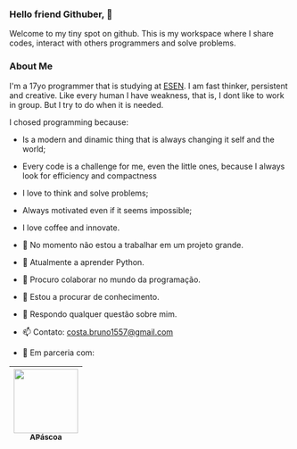 ### Hello friend Githuber, 👋
Welcome to my tiny spot on github. This is my workspace where I share codes, interact with others programmers and solve problems.

### About Me
I'm a 17yo programmer that is studying at [ESEN](https://www.esenviseu.net/). 
I am fast thinker, persistent and creative. Like every human I have weakness, that is, I dont like to work in group. But I try to do when it is needed.

I chosed programming because:
- Is a modern and dinamic thing that is always changing it self and the world;
- Every code is a challenge for me, even the little ones, because I always look for efficiency and compactness
- I love to think and solve problems;
- Always motivated even if it seems impossible;
- I love coffee and innovate.

- 🔭 No momento não estou a trabalhar em um projeto grande.
- 🌱 Atualmente a aprender Python.
- 👯 Procuro colaborar no mundo da programação.
- 🤔 Estou a procurar de conhecimento.
- 💬 Respondo qualquer questão sobre mim.
- 📫 Contato: costa.bruno1557@gmail.com
- 🤝 Em parceria com:

[<img src="https://avatars.githubusercontent.com/u/51238719?s=400&v=4" width=115 > <br> <sub> APáscoa </sub>](https://github.com/apascoa) |
| :---: |
